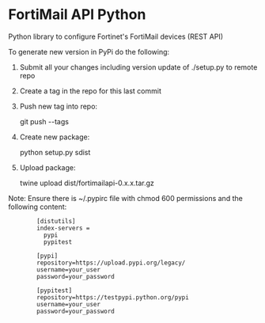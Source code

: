 # FortiMail API Python 

Python library to configure Fortinet's FortiMail devices (REST API)


To generate new version in PyPi do the following:

1. Submit all your changes including version update of ./setup.py to remote repo
2. Create a tag in the repo for this last commit
3. Push new tag into repo:
 
   git push --tags
4. Create new package: 

   python setup.py sdist 
   
5. Upload package: 
  
   twine upload dist/fortimailapi-0.x.x.tar.gz
   
   
Note: Ensure there is ~/.pypirc file with chmod 600 permissions and the following content:

            [distutils]
            index-servers =
              pypi
              pypitest
            
            [pypi]
            repository=https://upload.pypi.org/legacy/
            username=your_user
            password=your_password
            
            [pypitest]
            repository=https://testpypi.python.org/pypi
            username=your_user
            password=your_password
